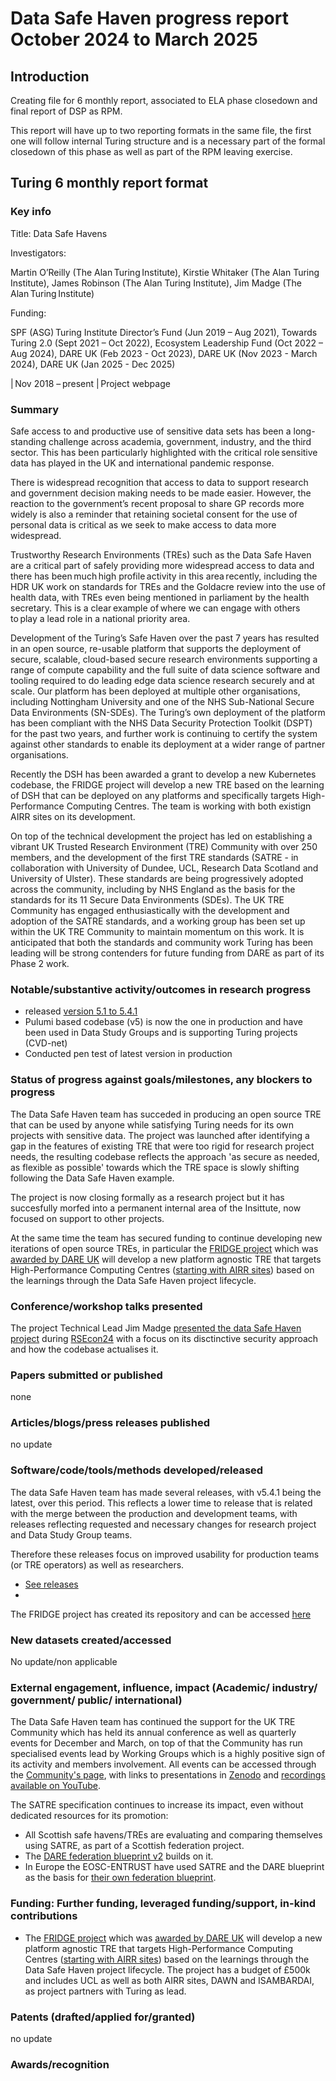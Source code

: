 # Data Safe Haven progress report October 2024 to March 2025

## Introduction

Creating file for 6 monthly report, associated to ELA phase closedown and final report of DSP as RPM.

This report will have up to two reporting formats in the same file,
the first one will follow internal Turing structure and is a necessary part of the formal closedown of this phase
as well as part of the RPM leaving exercise.

## Turing 6 monthly report format

### Key info

Title: Data Safe Havens

Investigators:

Martin O’Reilly (The Alan Turing Institute),
Kirstie Whitaker (The Alan Turing Institute),
James Robinson (The Alan Turing Institute),
Jim Madge (The Alan Turing Institute)

Funding:

SPF (ASG) Turing Institute Director’s Fund (Jun 2019 – Aug 2021),
Towards Turing 2.0 (Sept 2021 – Oct 2022),
Ecosystem Leadership Fund (Oct 2022 – Aug 2024),
DARE UK (Feb 2023 - Oct 2023),
DARE UK (Nov 2023 - March 2024),
DARE UK (Jan 2025 - Dec 2025) 

| Nov 2018 – present | Project webpage

### Summary

Safe access to and productive use of sensitive data sets has been a long-standing challenge across academia,
government,
industry,
and the third sector.
This has been particularly highlighted with the critical role sensitive data has played in the UK and international pandemic response. 

There is widespread recognition that access to data to support research and government decision making needs to be made easier.
However,
the reaction to the government’s recent proposal to share GP records more widely is also a reminder that retaining societal consent for the use of personal data is critical as we seek to make access to data more widespread. 

Trustworthy Research Environments (TREs) such as the Data Safe Haven are a critical part of safely providing more widespread access to data and there has been much high profile activity in this area recently,
including the HDR UK work on standards for TREs and the Goldacre review into the use of health data,
with TREs even being mentioned in parliament by the health secretary.
This is a clear example of where we can engage with others to play a lead role in a national priority area. 

Development of the Turing’s Safe Haven over the past 7 years has resulted in an open source,
re-usable platform that supports the deployment of secure,
scalable,
cloud-based secure research environments supporting a range of compute capability and the full suite of data science software and tooling required to do leading edge data science research securely and at scale.
Our platform has been deployed at multiple other organisations,
including Nottingham University and one of the NHS Sub-National Secure Data Environments (SN-SDEs).
The Turing’s own deployment of the platform has been compliant with the NHS Data Security Protection Toolkit (DSPT) for the past two years,
and further work is continuing to certify the system against other standards to enable its deployment at a wider range of partner organisations.

Recently the DSH has been awarded a grant to develop a new Kubernetes codebase, 
the FRIDGE project will develop a new TRE based on the learning of DSH that can be deployed on any platforms and specifically targets High-Performance Computing Centres. 
The team is working with both existign AIRR sites on its development.

On top of the technical development the project has led on establishing a vibrant UK Trusted Research Environment (TRE) Community with over 250 members,
and the development of the first TRE standards (SATRE - in collaboration with University of Dundee, UCL, Research Data Scotland and University of Ulster).
These standards are being progressively adopted across the community, including by NHS England as the basis for the standards for its 11 Secure Data Environments (SDEs).
The UK TRE Community has engaged enthusiastically with the development and adoption of the SATRE standards,
and a working group has been set up within the UK TRE Community to maintain momentum on this work.
It is anticipated that both the standards and community work Turing has been leading will be strong contenders for future funding from DARE as part of its Phase 2 work. 
    
### Notable/substantive activity/outcomes in research progress 

- released [version 5.1 to 5.4.1](https://github.com/alan-turing-institute/data-safe-haven/releases)
- Pulumi based codebase (v5) is now the one in production and have been used in Data Study Groups and is supporting Turing projects (CVD-net)
- Conducted pen test of latest version in production

### Status of progress against goals/milestones, any blockers to progress 

The Data Safe Haven team has succeded in producing an open source TRE that can be used by anyone while satisfying Turing needs for its own projects with sensitive data.
The project was launched after identifying a gap in the features of existing TRE that were too rigid for research project needs, the resulting codebase reflects the approach 'as secure as needed, as flexible as possible' towards which the TRE space is slowly shifting following the Data Safe Haven example.

The project is now closing formally as a research project but it has succesfully morfed into a permanent internal area of the Insittute,
now focused on support to other projects.

At the same time the team has secured funding to continue developing new iterations of open source TREs,
in particular the [FRIDGE project](https://www.turing.ac.uk/research/research-projects/fridge-federated-research-infrastructure-data-governance-extension) which was [awarded by DARE UK](https://dareuk.org.uk/news-and-events/dare-uk-launches-six-projects-to-support-early-adoption-of-new-capabilities-for-sensitive-data-research/) will develop a new platform agnostic TRE that targets High-Performance Computing Centres ([starting with AIRR sites](https://www.ukri.org/news/300-million-to-launch-first-phase-of-new-ai-research-resource/)) based on the learnings through the Data Safe Haven project lifecycle.

### Conference/workshop talks presented

The project Technical Lead Jim Madge [presented the data Safe Haven project](https://virtual.oxfordabstracts.com/event/49081/session/118339) during [RSEcon24](https://rsecon24.society-rse.org/) with a focus on its disctinctive security approach and how the codebase actualises it.

### Papers submitted or published

none

### Articles/blogs/press releases published

no update

### Software/code/tools/methods developed/released 

The data Safe Haven team has made several releases, with v5.4.1 being the latest, over this period.
This reflects a lower time to release that is related with the merge between the production and development teams, 
with releases reflecting requested and necessary changes for research project and Data Study Group teams.

Therefore these releases focus on improved usability for production teams (or TRE operators) as well as researchers.

- [See releases](https://github.com/alan-turing-institute/data-safe-haven/releases)
- 
The FRIDGE project has created its repository and can be accessed [here](https://github.com/alan-turing-institute/fridge)

### New datasets created/accessed  

No update/non applicable

### External engagement, influence, impact (Academic/ industry/ government/ public/ international) 

The Data Safe Haven team has continued the support for the UK TRE Community which has held its annual conference as well as quarterly events for December and March,
on top of that the Community has run specialised events lead by Working Groups which is a highly positive sign of its activity and members involvement.
All events can be accessed through the [Community's page](https://www.uktre.org/en/latest/events/index.html), with links to presentations in [Zenodo](https://zenodo.org/communities/uktre/records?q=&l=list&p=1&s=10&sort=newest) and [recordings available on YouTube](https://www.youtube.com/channel/UCd7AZjyH33aCmIojGHMfqEg).

The SATRE specification continues to increase its impact, even without dedicated resources for its promotion:

- All Scottish safe havens/TREs are evaluating and comparing themselves using SATRE, as part of a Scottish federation project.
- The [DARE federation blueprint v2](https://zenodo.org/records/14192786) builds on it.
- In Europe the EOSC-ENTRUST have used SATRE and the DARE blueprint as the basis for [their own federation blueprint](https://zenodo.org/records/14362388).

 ### Funding: Further funding, leveraged funding/support, in-kind contributions 

 - The [FRIDGE project](https://www.turing.ac.uk/research/research-projects/fridge-federated-research-infrastructure-data-governance-extension) which was [awarded by DARE UK](https://dareuk.org.uk/news-and-events/dare-uk-launches-six-projects-to-support-early-adoption-of-new-capabilities-for-sensitive-data-research/) will develop a new platform agnostic TRE that targets High-Performance Computing Centres ([starting with AIRR sites](https://www.ukri.org/news/300-million-to-launch-first-phase-of-new-ai-research-resource/)) based on the learnings through the Data Safe Haven project lifecycle. The project has a budget of £500k and includes UCL as well as both AIRR sites, DAWN and ISAMBARDAI, as project partners with Turing as lead.


### Patents (drafted/applied for/granted) 

no update

### Awards/recognition 



